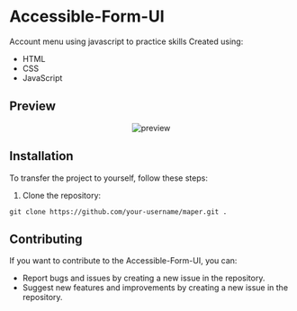 # Accessible-Form-UI

Account menu using javascript to practice skills
Created using:
- HTML
- CSS
- JavaScript

## Preview

<div style="text-align: center;">
    <img src="https://raw.githubusercontent.com/EHoTiNKA/Accessible-Form-UI/refs/heads/master/Accessible-Form-UI.gif" alt="preview">
</div>

## Installation

To transfer the project to yourself, follow these steps:

1. Clone the repository:

```
git clone https://github.com/your-username/maper.git .
```

## Contributing

If you want to contribute to the Accessible-Form-UI, you can:

- Report bugs and issues by creating a new issue in the repository.
- Suggest new features and improvements by creating a new issue in the repository.

